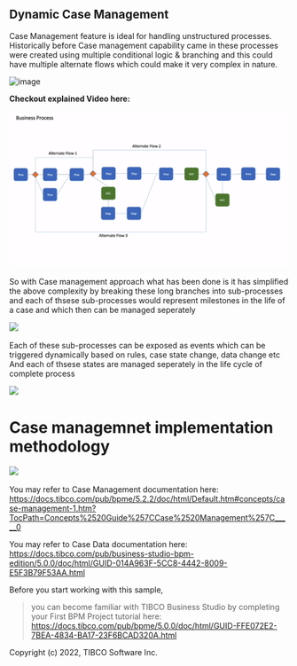 ## Dynamic Case Management

Case Management feature is ideal for handling unstructured processes. Historically before Case management capability came in these processes were created using multiple conditional logic & branching and this could have multiple alternate flows which could make it very complex in nature. 

![image](https://user-images.githubusercontent.com/25230499/156774728-89b98e1f-8d13-4591-b615-8f97ad193f94.png)


**Checkout explained  Video here:** 

![ ](1.png)


So with Case management approach what has been done is it has simplified the above complexity by breaking these long branches into sub-processes and each of thsese sub-processes would represent milestones in the life of a case and which then can be managed seperately 

![ ](import-screenshots/2.png)

Each of these sub-processes can be exposed as events which can be triggered dynamically based on rules, case state change, data change etc
And each of thsese states are managed seperately in the life cycle of complete process

![ ](import-screenshots/3.png)


# Case managemnet implementation methodology
 
 ![ ](import-screenshots/4.png)


You may refer to Case Management documentation here: 
https://docs.tibco.com/pub/bpme/5.2.2/doc/html/Default.htm#concepts/case-management-1.htm?TocPath=Concepts%2520Guide%257CCase%2520Management%257C_____0

You may refer to Case Data documentation here: https://docs.tibco.com/pub/business-studio-bpm-edition/5.0.0/doc/html/GUID-014A963F-5CC8-4442-8009-E5F3B79F53AA.html


Before you start working with this sample,
>you can become familiar with TIBCO Business Studio by completing your First BPM Project tutorial here: https://docs.tibco.com/pub/bpme/5.0.0/doc/html/GUID-FFE072E2-7BEA-4834-BA17-23F6BCAD320A.html

Copyright (c) 2022, TIBCO Software Inc.
